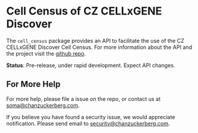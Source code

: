 # Cell Census of CZ CELLxGENE Discover

The `cell_census` package provides an API to facilitate the use of the CZ CELLxGENE Discover Cell Census. For more information about the API and the project visit the [github repo](https://github.com/chanzuckerberg/cell-census/).

**Status**: Pre-release, under rapid development. Expect API changes.


## For More Help
For more help, please file a issue on the repo, or contact us at <soma@chanzuckerberg.com>.

If you believe you have found a security issue, we would appreciate notification. Please send email to <security@chanzuckerberg.com>.
